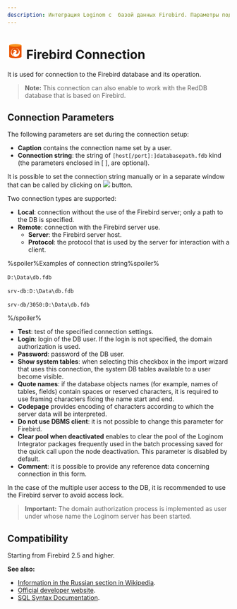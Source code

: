 ```yaml
---
description: Интеграция Loginom с  базой данных Firebird. Параметры подключения. Совместимость.
---
```

# ![ ](./../../../images/icons/common/data-sources/db-firebird_default.svg) Firebird Connection

It is used for connection to the Firebird database and its operation.

> **Note:** This connection can also enable to work with the RedDB database that is based on Firebird.

## Connection Parameters

The following parameters are set during the connection setup:

* **Caption** contains the connection name set by a user.
* **Connection string**: the string of `[host[/port]:]databasepath.fdb` kind (the parameters enclosed in [ ], are optional).

It is possible to set the connection string manually or in a separate window that can be called by clicking on ![ ](./../../../images/extjs-theme/form/open-trigger/open-trigger_default.svg) button.

Two connection types are supported:
* **Local**: connection without the use of the Firebird server; only a path to the DB is specified.
* **Remote**: connection with the Firebird server use.
   * **Server**: the Firebird server host.
   * **Protocol**: the protocol that is used by the server for interaction with a client.

%spoiler%Examples of connection string%spoiler%

`D:\Data\db.fdb`

`srv-db:D:\Data\db.fdb`

`srv-db/3050:D:\Data\db.fdb`

%/spoiler%

* **Test**: test of the specified connection settings.
* **Login**: login of the DB user. If the login is not specified, the domain authorization is used.
* **Password**: password of the DB user.
* **Show system tables**: when selecting this checkbox in the import wizard that uses this connection, the system DB tables available to a user become visible.
* **Quote names**: if the database objects names (for example, names of tables, fields) contain spaces or reserved characters, it is required to use framing characters fixing the name start and end.
* **Codepage** provides encoding of characters according to which the server data will be interpreted.
* **Do not use DBMS client**: it is not possible to change this parameter for Firebird.
* **Clear pool when deactivated** enables to clear the pool of the Loginom Integrator packages frequently used in the batch processing saved for the quick call upon the node deactivation. This parameter is disabled by default.
* **Comment**: it is possible to provide any reference data concerning connection in this form.

In the case of the multiple user access to the DB, it is recommended to use the Firebird server to avoid access lock.

> **Important:** The domain authorization process is implemented as user under whose name the Loginom server has been started.

## Compatibility

Starting from Firebird 2.5 and higher.

**See also:**

* [Information in the Russian section in Wikipedia](https://ru.wikipedia.org/wiki/Firebird).
* [Official developer website](https://firebirdsql.org/).
* [SQL Syntax Documentation](https://www.firebirdsql.org/file/documentation/reference_manuals/fblangref25-en/html/fblangref25-dml.html).
